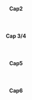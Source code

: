 <header> 
  
  **Cap2**
  
  </header>

<header> 
  
  **Cap 3/4**
  
  </header>

  <header> 
  
  **Cap5**
  
  </header>

  <header> 
  
  **Cap6**
  
  </header>
